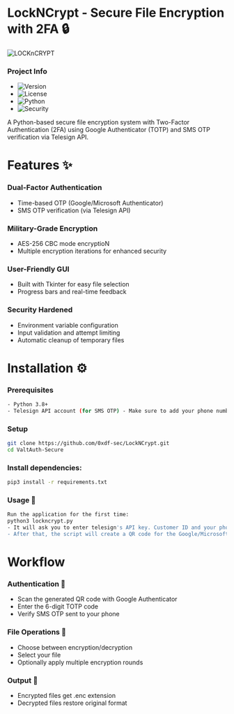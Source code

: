 # LockNCrypt - Secure File Encryption with 2FA 🔒
![LOCKnCRYPT](https://github.com/user-attachments/assets/8796c8c8-6a26-4865-ace5-76855782d3ce)


### Project Info

- ![Version](https://img.shields.io/badge/Version-1.0-blue)  
- ![License](https://img.shields.io/badge/License-MIT-green)  
- ![Python](https://img.shields.io/badge/Python-3.8+-red)  
- ![Security](https://img.shields.io/badge/Security-AES--256--CBC-orange)

A Python-based secure file encryption system with Two-Factor Authentication (2FA) using Google Authenticator (TOTP) and SMS OTP verification via Telesign API.

# Features ✨
### Dual-Factor Authentication
- Time-based OTP (Google/Microsoft Authenticator)
- SMS OTP verification (via Telesign API)

### Military-Grade Encryption
- AES-256 CBC mode encryptioN
- Multiple encryption iterations for enhanced security

### User-Friendly GUI
- Built with Tkinter for easy file selection
- Progress bars and real-time feedback

### Security Hardened
- Environment variable configuration
- Input validation and attempt limiting
- Automatic cleanup of temporary files

# Installation ⚙️
### Prerequisites
```bash
- Python 3.8+
- Telesign API account (for SMS OTP) - Make sure to add your phone number in it.
```

### Setup
```bash
git clone https://github.com/0xdf-sec/LockNCrypt.git
cd ValtAuth-Secure
```

### Install dependencies:
```bash
pip3 install -r requirements.txt
```
### Usage 🚀
```bash
Run the application for the first time:
python3 lockncrypt.py
- It will ask you to enter telesign's API key. Customer ID and your phone number.
- After that, the script will create a QR code for the Google/Microsoft authenticator.
```

# Workflow
### Authentication 🔐
- Scan the generated QR code with Google Authenticator
- Enter the 6-digit TOTP code
- Verify SMS OTP sent to your phone

### File Operations 📂
- Choose between encryption/decryption
- Select your file
- Optionally apply multiple encryption rounds

### Output 🩻
- Encrypted files get .enc extension
- Decrypted files restore original format


